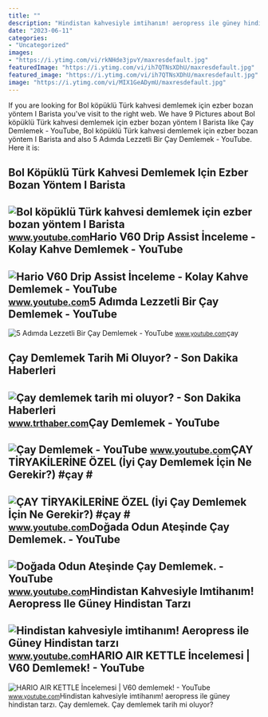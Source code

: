 ```yaml
---
title: ""
description: "Hindistan kahvesiyle imtihanım! aeropress ile güney hindistan tarzı"
date: "2023-06-11"
categories:
- "Uncategorized"
images:
- "https://i.ytimg.com/vi/rkNHde3jpvY/maxresdefault.jpg"
featuredImage: "https://i.ytimg.com/vi/ih7QTNsXDhU/maxresdefault.jpg"
featured_image: "https://i.ytimg.com/vi/ih7QTNsXDhU/maxresdefault.jpg"
image: "https://i.ytimg.com/vi/MIX1GeADymU/maxresdefault.jpg"
---
```


If you are looking for Bol köpüklü Türk kahvesi demlemek için ezber bozan yöntem I Barista you've visit to the right web. We have 9 Pictures about Bol köpüklü Türk kahvesi demlemek için ezber bozan yöntem I Barista like Çay Demlemek - YouTube, Bol köpüklü Türk kahvesi demlemek için ezber bozan yöntem I Barista and also 5 Adımda Lezzetli Bir Çay Demlemek - YouTube. Here it is:

Bol Köpüklü Türk Kahvesi Demlemek Için Ezber Bozan Yöntem I Barista
-------------------------------------------------------------------

 ![Bol köpüklü Türk kahvesi demlemek için ezber bozan yöntem I Barista](https://i.ytimg.com/vi/l8Sn9Kb3CmA/maxresdefault.jpg) <small>www.youtube.com</small>Hario V60 Drip Assist İnceleme - Kolay Kahve Demlemek - YouTube
---------------------------------------------------------------

 ![Hario V60 Drip Assist İnceleme - Kolay Kahve Demlemek - YouTube](https://i.ytimg.com/vi/ih7QTNsXDhU/maxresdefault.jpg) <small>www.youtube.com</small>5 Adımda Lezzetli Bir Çay Demlemek - YouTube
--------------------------------------------

 ![5 Adımda Lezzetli Bir Çay Demlemek - YouTube](https://i.ytimg.com/vi/8-Uat0NsG5o/maxresdefault.jpg) <small>www.youtube.com</small>çay

Çay Demlemek Tarih Mi Oluyor? - Son Dakika Haberleri
----------------------------------------------------

 ![Çay demlemek tarih mi oluyor? - Son Dakika Haberleri](https://trthaberstatic.cdn.wp.trt.com.tr/resimler/344000/345001.jpg) <small>www.trthaber.com</small>Çay Demlemek - YouTube
----------------------

 ![Çay Demlemek - YouTube](https://i.ytimg.com/vi/rkNHde3jpvY/maxresdefault.jpg) <small>www.youtube.com</small>ÇAY TİRYAKİLERİNE ÖZEL (İyi Çay Demlemek İçin Ne Gerekir?) #çay #
-----------------------------------------------------------------

 ![ÇAY TİRYAKİLERİNE ÖZEL (İyi Çay Demlemek İçin Ne Gerekir?) #çay #](https://i.ytimg.com/vi/OzlumW8uoA0/maxresdefault.jpg) <small>www.youtube.com</small>Doğada Odun Ateşinde Çay Demlemek. - YouTube
--------------------------------------------

 ![Doğada Odun Ateşinde Çay Demlemek. - YouTube](https://i.ytimg.com/vi/CAIU8kDyc2U/maxresdefault.jpg) <small>www.youtube.com</small>Hindistan Kahvesiyle Imtihanım! Aeropress Ile Güney Hindistan Tarzı
-------------------------------------------------------------------

 ![Hindistan kahvesiyle imtihanım! Aeropress ile Güney Hindistan tarzı](https://i.ytimg.com/vi/fFbZmPmgFo8/maxresdefault.jpg) <small>www.youtube.com</small>HARIO AIR KETTLE İncelemesi | V60 Demlemek! - YouTube
-----------------------------------------------------

 ![HARIO AIR KETTLE İncelemesi | V60 demlemek! - YouTube](https://i.ytimg.com/vi/MIX1GeADymU/maxresdefault.jpg) <small>www.youtube.com</small>Hindistan kahvesiyle imtihanım! aeropress ile güney hindistan tarzı. Çay demlemek. Çay demlemek tarih mi oluyor?

